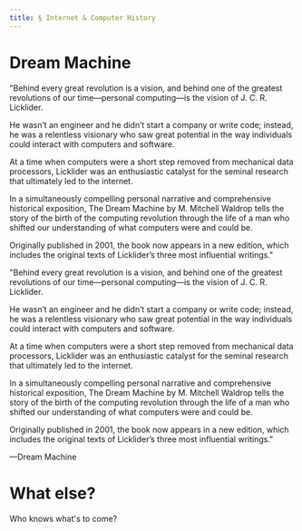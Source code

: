 ```yaml
---
title: § Internet & Computer History
---
```

# Dream Machine

"Behind every great revolution is a vision, and behind one of the greatest revolutions of our time—personal computing—is the vision of J. C. R. Licklider.

He wasn’t an engineer and he didn’t start a company or write code; instead, he was a relentless visionary who saw great potential in the way individuals could interact with computers and software.

At a time when computers were a short step removed from mechanical data processors, Licklider was an enthusiastic catalyst for the seminal research that ultimately led to the internet.

In a simultaneously compelling personal narrative and comprehensive historical exposition, The Dream Machine by M. Mitchell Waldrop tells the story of the birth of the computing revolution through the life of a man who shifted our understanding of what computers were and could be.

Originally published in 2001, the book now appears in a new edition, which includes the original texts of Licklider’s three most influential writings."

"Behind every great revolution is a vision, and behind one of the greatest revolutions of our time—personal computing—is the vision of J. C. R. Licklider.

He wasn’t an engineer and he didn’t start a company or write code; instead, he was a relentless visionary who saw great potential in the way individuals could interact with computers and software.

At a time when computers were a short step removed from mechanical data processors, Licklider was an enthusiastic catalyst for the seminal research that ultimately led to the internet.

In a simultaneously compelling personal narrative and comprehensive historical exposition, The Dream Machine by M. Mitchell Waldrop tells the story of the birth of the computing revolution through the life of a man who shifted our understanding of what computers were and could be.

Originally published in 2001, the book now appears in a new edition, which includes the original texts of Licklider’s three most influential writings."

—Dream Machine

# What else?

Who knows what's to come?
